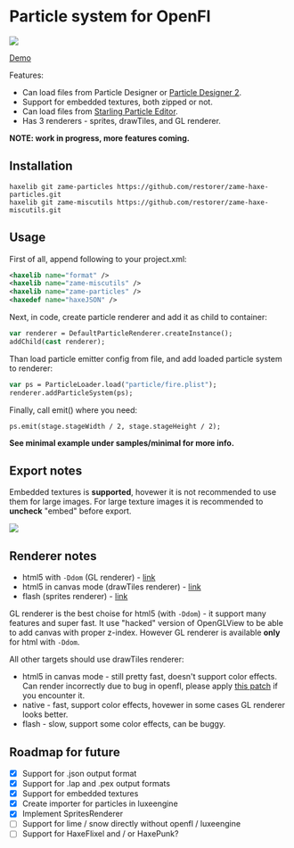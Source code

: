# Particle system for OpenFl

![](http://blog.zame-dev.org/wp-content/uploads/2015/02/Screen-Shot-2015-02-11-at-17.43.16.png)

[Demo](http://blog.zame-dev.org/pub/particles/html5-dom-v3/)

Features:

 - Can load files from Particle Designer or [Particle Designer 2](https://71squared.com/en/particledesigner).
 - Support for embedded textures, both zipped or not.
 - Can load files from [Starling Particle Editor](http://onebyonedesign.com/flash/particleeditor/).
 - Has 3 renderers - sprites, drawTiles, and GL renderer.

**NOTE: work in progress, more features coming.**

## Installation

```
haxelib git zame-particles https://github.com/restorer/zame-haxe-particles.git
haxelib git zame-miscutils https://github.com/restorer/zame-haxe-miscutils.git
```

## Usage

First of all, append following to your project.xml:

```xml
<haxelib name="format" />
<haxelib name="zame-miscutils" />
<haxelib name="zame-particles" />
<haxedef name="haxeJSON" />
```

Next, in code, create particle renderer and add it as child to container:

```haxe
var renderer = DefaultParticleRenderer.createInstance();
addChild(cast renderer);
```

Than load particle emitter config from file, and add loaded particle system to renderer:

```haxe
var ps = ParticleLoader.load("particle/fire.plist");
renderer.addParticleSystem(ps);
```

Finally, call emit() where you need:

```
ps.emit(stage.stageWidth / 2, stage.stageHeight / 2);
```

**See minimal example under samples/minimal for more info.**

## Export notes

Embedded textures is **supported**, hovewer it is not recommended to use them for large images. For large texture images it is recommended to **uncheck** "embed" before export.

![](http://blog.zame-dev.org/wp-content/uploads/2015/02/particledesigner.png)

## Renderer notes

  - html5 with `-Ddom` (GL renderer) - [link](http://blog.zame-dev.org/pub/particles/html5-dom-v3/)
  - html5 in canvas mode (drawTiles renderer) - [link](http://blog.zame-dev.org/pub/particles/html5-canvas-v3/)
  - flash (sprites renderer) - [link](http://blog.zame-dev.org/pub/particles/flash-v3.swf)

GL renderer is the best choise for html5 (with `-Ddom`) - it support many features and super fast. It use "hacked" version of OpenGLView to be able to add canvas with proper z-index. However GL renderer is available **only** for html with `-Ddom`.

All other targets should use drawTiles renderer:

  - html5 in canvas mode - still pretty fast, doesn't support color effects. Can render incorrectly due to bug in openfl, please apply [this patch](https://github.com/openfl/openfl/pull/434) if you encounter it.
  - native - fast, support color effects, hovewer in some cases GL renderer looks better.
  - flash - slow, support some color effects, can be buggy.

## Roadmap for future

- [x] Support for .json output format
- [x] Support for .lap and .pex output formats
- [x] Support for embedded textures
- [x] Create importer for particles in luxeengine
- [x] Implement SpritesRenderer
- [ ] Support for lime / snow directly without openfl / luxeengine
- [ ] Support for HaxeFlixel and / or HaxePunk?
